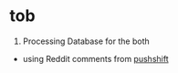 # tob

1. Processing Database for the both
  - using Reddit comments from [pushshift](https://files.pushshift.io/reddit/comments/)
